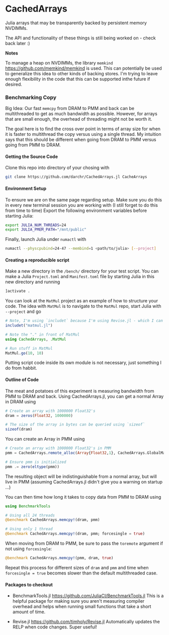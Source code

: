 # CachedArrays

Julia arrays that may be transparently backed by persistent memory NVDIMMs.

The API and functionality of these things is still being worked on - check back later :)

**Notes**

To manage a heap on NVDIMMs, the library `memkind` <https://github.com/memkind/memkind> is used.
This can potentially be used to generalize this idea to other kinds of backing stores.
I'm trying to leave enough flexibility in the code that this can be supported inthe future if desired.

### Benchmarking Copy

Big Idea: Our fast `memcpy` from DRAM to PMM and back can be multithreaded to get as much bandwidth as possible.
However, for arrays that are small enough, the overhead of threading might not be worth it.

The goal here is to find the cross over point in terms of array size for when it is faster to multithread the copy versus using a single thread.
My intuition says that this should be different when going from DRAM to PMM versus going from PMM to DRAM.

#### Getting the Source Code

Clone this repo into directory of your chosing with
```sh
git clone https://github.com/darchr/CachedArrays.jl CacheArrays
```

#### Environment Setup

To ensure we are on the same page regarding setup.
Make sure you do this in every new terminal session you are working with (I still forget to do this from time to time)
Export the following environment variables before starting Julia:
```sh
export JULIA_NUM_THREADS=24
export JULIA_PMEM_PATH="/mnt/public"
```
Finally, launch Julia under `numactl` with
```sh
numactl --physcpubind=24-47 --membind=1 <path/to/julia> [--project]
```

#### Creating a reproducible script

Make a new directory in the `/bench/` directory for your test script.
You can make a Julia `Project.toml` and `Manifest.toml` file by starting Julia in this new directory and running
```julia
]activate .
```
You can look at the `MatMul` project as an example of how to structure your code.
The idea with `MatMul` is to navigate to the `MatMul` repo, start Julia with `--project` and go
```julia
# Note, I'm using `includet` because I'm using Revise.jl - which I can't recommend highly enough.
includet("matmul.jl")

# Note the "." in front of MatMul
using CachedArrays, .MatMul

# Run stuff in MatMul
MatMul.go(10, 10)
```
Putting script code inside its own module is not necessary, just something I do from habbit.

#### Outline of Code

The meat and potatoes of this experiment is measuring bandwidth from PMM to DRAM and back.
Using CachedArrays.jl, you can get a normal Array in DRAM using
```julia
# Create an array with 1000000 Float32's
dram = zeros(Float32, 1000000)

# The size of the array in bytes can be queried using `sizeof`
sizeof(dram)
```
You can create an Array in PMM using
```julia
# Create an array with 1000000 Float32's in PMM
pmm = CachedArrays.remote_alloc(Array{Float32,1}, CachedArrays.GlobalManager[], (1000000,)

# Ensure pmm is initialized
pmm .= zero(eltype(pmm))
```
The resulting object will be indistinguishable from a normal array, but will live in PMM (assuming CachedArrays.jl didn't give you a warning on startup ...)

You can then time how long it takes to copy data from PMM to DRAM using
```julia
using BenchmarkTools

# Using all 24 threads
@benchmark CachedArrays.memcpy!(dram, pmm)

# Using only 1 thread
@benchmark CachedArrays.memcpy!(dram, pmm; forcesingle = true)
```
When moving from DRAM to PMM, be sure to pass the `toremote` argument if not using `forcesingle`:
```julia
@benchmark CachedArrays.memcpy!(pmm, dram, true)
```

Repeat this process for different sizes of `dram` and `pmm` and time when `forcesingle = true` becomes slower than the default multithreaded case.

#### Packages to checkout

- BenchmarkTools.jl <https://github.com/JuliaCI/BenchmarkTools.jl>
    This is a helpful package for making sure you aren't measuring compiler overhead and
    helps when running small functions that take a short amount of time.

- Revise.jl <https://github.com/timholy/Revise.jl>
    Automatically updates the RELP when code changes. Super useful!



